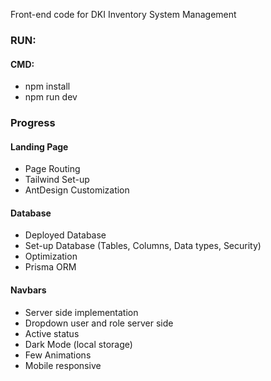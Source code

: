 Front-end code for DKI Inventory System Management 

### RUN:
#### CMD:
- npm install
- npm run dev

### Progress

#### Landing Page
- Page Routing
- Tailwind Set-up
- AntDesign Customization

#### Database
- Deployed Database
- Set-up Database (Tables, Columns, Data types, Security)
- Optimization
- Prisma ORM
#### Navbars
- Server side implementation
- Dropdown user and role server side
- Active status
- Dark Mode (local storage)
- Few Animations
- Mobile responsive
